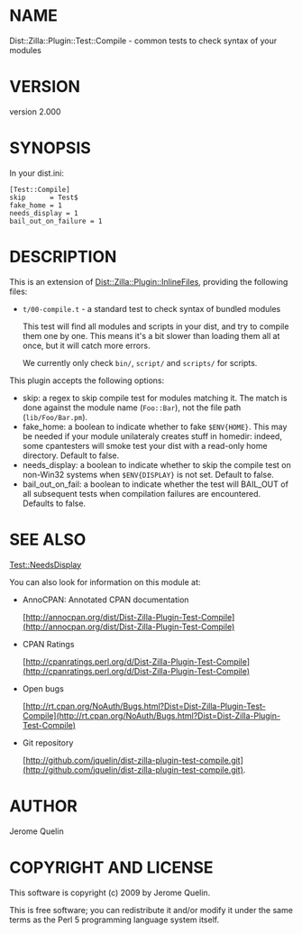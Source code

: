 # NAME

Dist::Zilla::Plugin::Test::Compile - common tests to check syntax of your modules

# VERSION

version 2.000

# SYNOPSIS

In your dist.ini:

    [Test::Compile]
    skip      = Test$
    fake_home = 1
    needs_display = 1
    bail_out_on_failure = 1

# DESCRIPTION

This is an extension of [Dist::Zilla::Plugin::InlineFiles](http://search.cpan.org/perldoc?Dist::Zilla::Plugin::InlineFiles), providing
the following files:

- `t/00-compile.t` - a standard test to check syntax of bundled modules

    This test will find all modules and scripts in your dist, and try to
    compile them one by one. This means it's a bit slower than loading them
    all at once, but it will catch more errors.

    We currently only check `bin/`, `script/` and `scripts/` for scripts.

This plugin accepts the following options:

- skip: a regex to skip compile test for modules matching it. The
match is done against the module name (`Foo::Bar`), not the file path
(`lib/Foo/Bar.pm`).
- fake\_home: a boolean to indicate whether to fake `$ENV{HOME}`.
This may be needed if your module unilateraly creates stuff in homedir:
indeed, some cpantesters will smoke test your dist with a read-only home
directory. Default to false.
- needs\_display: a boolean to indicate whether to skip the compile test
on non-Win32 systems when `$ENV{DISPLAY}` is not set. Default to false.
- bail\_out\_on\_fail: a boolean to indicate whether the test will BAIL\_OUT
of all subsequent tests when compilation failures are encountered. Defaults to false.

# SEE ALSO

[Test::NeedsDisplay](http://search.cpan.org/perldoc?Test::NeedsDisplay)

You can also look for information on this module at:

- AnnoCPAN: Annotated CPAN documentation

    [http://annocpan.org/dist/Dist-Zilla-Plugin-Test-Compile](http://annocpan.org/dist/Dist-Zilla-Plugin-Test-Compile)

- CPAN Ratings

    [http://cpanratings.perl.org/d/Dist-Zilla-Plugin-Test-Compile](http://cpanratings.perl.org/d/Dist-Zilla-Plugin-Test-Compile)

- Open bugs

    [http://rt.cpan.org/NoAuth/Bugs.html?Dist=Dist-Zilla-Plugin-Test-Compile](http://rt.cpan.org/NoAuth/Bugs.html?Dist=Dist-Zilla-Plugin-Test-Compile)

- Git repository

    [http://github.com/jquelin/dist-zilla-plugin-test-compile.git](http://github.com/jquelin/dist-zilla-plugin-test-compile.git).

# AUTHOR

Jerome Quelin

# COPYRIGHT AND LICENSE

This software is copyright (c) 2009 by Jerome Quelin.

This is free software; you can redistribute it and/or modify it under
the same terms as the Perl 5 programming language system itself.
